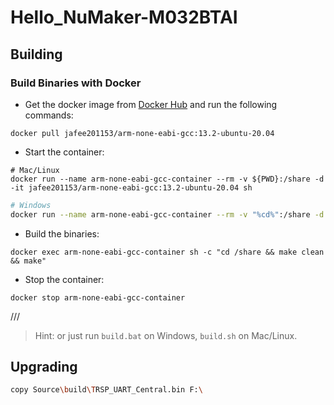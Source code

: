 # Hello_NuMaker-M032BTAI

## Building

### Build Binaries with Docker

- Get the docker image from [Docker Hub](https://hub.docker.com/r/jafee201153/arm-none-eabi-gcc) and run the following commands:

```shell
docker pull jafee201153/arm-none-eabi-gcc:13.2-ubuntu-20.04
```

- Start the container:

```shell
# Mac/Linux
docker run --name arm-none-eabi-gcc-container --rm -v ${PWD}:/share -d -it jafee201153/arm-none-eabi-gcc:13.2-ubuntu-20.04 sh
```

```bash
# Windows
docker run --name arm-none-eabi-gcc-container --rm -v "%cd%":/share -d -it jafee201153/arm-none-eabi-gcc:13.2-ubuntu-20.04 sh
```

- Build the binaries:

```shell
docker exec arm-none-eabi-gcc-container sh -c "cd /share && make clean && make"
```

- Stop the container:

```shell
docker stop arm-none-eabi-gcc-container
```

///

> Hint: or just run `build.bat` on Windows, `build.sh` on Mac/Linux.

## Upgrading

```bash
copy Source\build\TRSP_UART_Central.bin F:\
```
